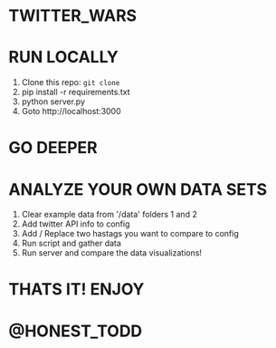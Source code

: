 
# TWITTER_WARS 

# RUN LOCALLY
1. Clone this repo: `git clone `
2. pip install -r requirements.txt
3. python server.py
4. Goto http://localhost:3000

# GO DEEPER
# ANALYZE YOUR OWN DATA SETS
1. Clear example data from '/data' folders 1 and 2
2. Add twitter API info to config
3. Add / Replace two hastags you want to compare to config
4. Run script and gather data
5. Run server and compare the data visualizations! 

# THATS IT! ENJOY 
# @HONEST_TODD
